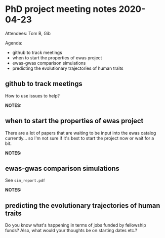 # PhD project meeting notes 2020-04-23

Attendees: Tom B, Gib

Agenda: 
* github to track meetings
* when to start the properties of ewas project
* ewas-gwas comparison simulations
* predicting the evolutionary trajectories of human traits

## github to track meetings
How to use issues to help?

__NOTES:__


## when to start the properties of ewas project
There are a lot of papers that are waiting to be input into the ewas catalog currently... so I'm not sure if it's best to start the project now or wait for a bit.

__NOTES:__


## ewas-gwas comparison simulations
See `sim_report.pdf`

__NOTES:__

## predicting the evolutionary trajectories of human traits
Do you know what's happening in terms of jobs funded by fellowship funds?
Also, what would your thoughts be on starting dates etc.?